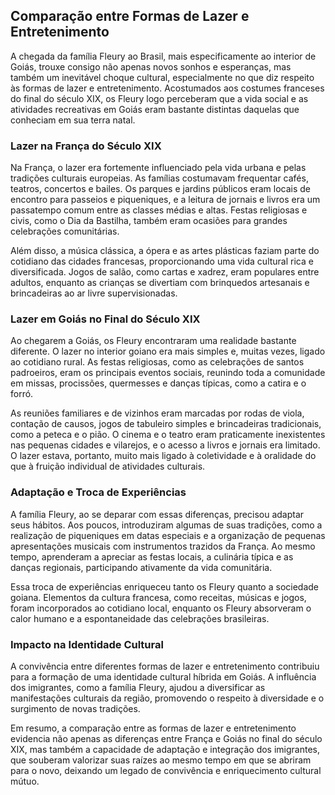 ## Comparação entre Formas de Lazer e Entretenimento

A chegada da família Fleury ao Brasil, mais especificamente ao interior de Goiás, trouxe consigo não apenas novos sonhos e esperanças, mas também um inevitável choque cultural, especialmente no que diz respeito às formas de lazer e entretenimento. Acostumados aos costumes franceses do final do século XIX, os Fleury logo perceberam que a vida social e as atividades recreativas em Goiás eram bastante distintas daquelas que conheciam em sua terra natal.

### Lazer na França do Século XIX

Na França, o lazer era fortemente influenciado pela vida urbana e pelas tradições culturais europeias. As famílias costumavam frequentar cafés, teatros, concertos e bailes. Os parques e jardins públicos eram locais de encontro para passeios e piqueniques, e a leitura de jornais e livros era um passatempo comum entre as classes médias e altas. Festas religiosas e civis, como o Dia da Bastilha, também eram ocasiões para grandes celebrações comunitárias.

Além disso, a música clássica, a ópera e as artes plásticas faziam parte do cotidiano das cidades francesas, proporcionando uma vida cultural rica e diversificada. Jogos de salão, como cartas e xadrez, eram populares entre adultos, enquanto as crianças se divertiam com brinquedos artesanais e brincadeiras ao ar livre supervisionadas.

### Lazer em Goiás no Final do Século XIX

Ao chegarem a Goiás, os Fleury encontraram uma realidade bastante diferente. O lazer no interior goiano era mais simples e, muitas vezes, ligado ao cotidiano rural. As festas religiosas, como as celebrações de santos padroeiros, eram os principais eventos sociais, reunindo toda a comunidade em missas, procissões, quermesses e danças típicas, como a catira e o forró.

As reuniões familiares e de vizinhos eram marcadas por rodas de viola, contação de causos, jogos de tabuleiro simples e brincadeiras tradicionais, como a peteca e o pião. O cinema e o teatro eram praticamente inexistentes nas pequenas cidades e vilarejos, e o acesso a livros e jornais era limitado. O lazer estava, portanto, muito mais ligado à coletividade e à oralidade do que à fruição individual de atividades culturais.

### Adaptação e Troca de Experiências

A família Fleury, ao se deparar com essas diferenças, precisou adaptar seus hábitos. Aos poucos, introduziram algumas de suas tradições, como a realização de piqueniques em datas especiais e a organização de pequenas apresentações musicais com instrumentos trazidos da França. Ao mesmo tempo, aprenderam a apreciar as festas locais, a culinária típica e as danças regionais, participando ativamente da vida comunitária.

Essa troca de experiências enriqueceu tanto os Fleury quanto a sociedade goiana. Elementos da cultura francesa, como receitas, músicas e jogos, foram incorporados ao cotidiano local, enquanto os Fleury absorveram o calor humano e a espontaneidade das celebrações brasileiras.

### Impacto na Identidade Cultural

A convivência entre diferentes formas de lazer e entretenimento contribuiu para a formação de uma identidade cultural híbrida em Goiás. A influência dos imigrantes, como a família Fleury, ajudou a diversificar as manifestações culturais da região, promovendo o respeito à diversidade e o surgimento de novas tradições.

Em resumo, a comparação entre as formas de lazer e entretenimento evidencia não apenas as diferenças entre França e Goiás no final do século XIX, mas também a capacidade de adaptação e integração dos imigrantes, que souberam valorizar suas raízes ao mesmo tempo em que se abriram para o novo, deixando um legado de convivência e enriquecimento cultural mútuo.